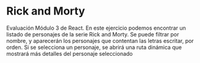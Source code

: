 # Rick and Morty

Evaluación Módulo 3 de React. 
En este ejercicio podemos encontrar un listado de personajes de la serie Rick and Morty. 
Se puede filtrar por nombre, y aparecerán los personajes que contentan las letras escritar, por orden.
Si se selecciona un personaje, se abrirá una ruta dinámica que mostrará más detalles del personaje seleccionado
